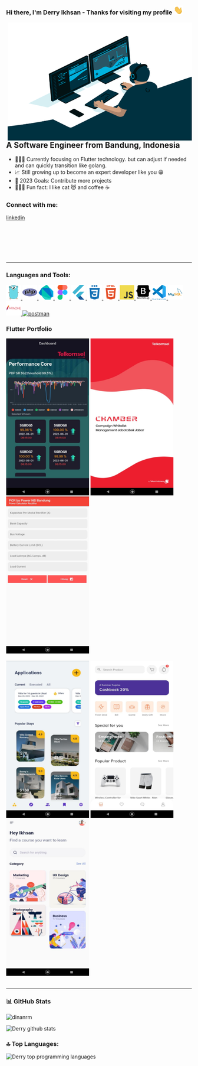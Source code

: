 ### Hi there, I'm Derry Ikhsan - Thanks for visiting my profile <img src="https://github.com/DerryIkhsan/DerryIkhsan/blob/main/waving-hand.gif" width="25">

<img align="right" alt="GIF" src="https://github.com/DerryIkhsan/DerryIkhsan/blob/main/code.gif?raw=true" width="500" height="320" />

## A Software Engineer from Bandung, Indonesia

- 👨🏻‍💻 Currently focusing on Flutter technology. but can adjust if needed and can quickly transition like golang.
- 📈 Still growing up to become an expert developer like you 😁
- 🎯 2023 Goals: Contribute more projects
- 🏃🏻‍♂️ Fun fact: I like cat 😻 and coffee ☕

### Connect with me:

[linkedin](https://www.linkedin.com/in/derry-ikhsan-09361316b/)

<br>
<br>
<br>
<br>
<br>

---

<h3 align="left">Languages and Tools:</h3>
<p align="left"> 
  <a href="#" title="Golang">        
    <img src="https://raw.githubusercontent.com/devicons/devicon/master/icons/go/go-original.svg" width="40" height="40" />
  </a>
  <a href="#" title="PHP">        
    <img src="https://raw.githubusercontent.com/devicons/devicon/master/icons/php/php-original.svg" width="40" height="40" />
  </a>
  <a href="#" title="Dart">        
    <img src="https://raw.githubusercontent.com/devicons/devicon/master/icons/dart/dart-original.svg" width="40" height="40" />
  </a>
  <a href="#" title="Figma">        
    <img src="https://raw.githubusercontent.com/devicons/devicon/master/icons/figma/figma-original.svg" width="40" height="40" />
  </a>
  <a href="#" title="Flutter">        
    <img src="https://raw.githubusercontent.com/devicons/devicon/master/icons/flutter/flutter-original.svg" width="40" height="40" />
  </a>
  <a href="#" title="CSS">        
    <img src="https://raw.githubusercontent.com/devicons/devicon/master/icons/css3/css3-plain-wordmark.svg" width="40" height="40" />
  </a>
  <a href="#" title="Html">        
    <img src="https://raw.githubusercontent.com/devicons/devicon/master/icons/html5/html5-plain-wordmark.svg" width="40" height="40" />
  </a>
  <a href="#" title="Javascript">        
    <img src="https://raw.githubusercontent.com/devicons/devicon/master/icons/javascript/javascript-original.svg" width="40" height="40" />
  </a>
  <a href="#" title="Bootstrap">        
    <img src="https://raw.githubusercontent.com/devicons/devicon/master/icons/bootstrap/bootstrap-plain-wordmark.svg" width="40" height="40" />
  </a>  
  <a href="#" title="VS Code">        
    <img src="https://raw.githubusercontent.com/devicons/devicon/master/icons/vscode/vscode-original-wordmark.svg" width="40" height="40" />
  </a>
  <a href="#" title="MySQL">        
    <img src="https://raw.githubusercontent.com/devicons/devicon/master/icons/mysql/mysql-original-wordmark.svg" width="40" height="40" />
  </a>
  <a href="#" title="Apache">        
    <img src="https://raw.githubusercontent.com/devicons/devicon/master/icons/apache/apache-original-wordmark.svg" width="40" height="40" />
  </a>
  <a href="#" title="Postman"> 
    <img src="https://www.vectorlogo.zone/logos/getpostman/getpostman-icon.svg" alt="postman" width="40" height="40" /> 
  </a>
</p>

### Flutter Portfolio
<div>
  <img alt="img" src="https://github.com/DerryIkhsan/DerryIkhsan/blob/main/performance.jpeg" width="225" height="425">
  <img alt="img" src="https://github.com/DerryIkhsan/DerryIkhsan/blob/main/chamber.jpeg" width="225" height="425">
  <img alt="img" src="https://github.com/DerryIkhsan/DerryIkhsan/blob/main/pcr.jpeg" width="225" height="425">
</div>
<br>
<div>
  <img alt="img" src="https://github.com/DerryIkhsan/DerryIkhsan/blob/main/booking_app.jpeg" width="225" height="425">
  <img alt="img" src="https://github.com/DerryIkhsan/DerryIkhsan/blob/main/commerce_app.jpeg" width="225" height="425">
  <img alt="img" src="https://github.com/DerryIkhsan/DerryIkhsan/blob/main/course_app.jpeg" width="225" height="425">
</div>

<br>

---

### 📊 GitHub Stats
<p><img align="center" src="https://github-readme-streak-stats.herokuapp.com/?user=DerryIkhsan&theme=dark" alt="dinanrm" /></p>

![Derry github stats](https://github-readme-stats.vercel.app/api?username=DerryIkhsan&show_icons=true&theme=react&count_private=true&include_all_commits=true)

### 🔝 Top Languages:
![Derry top programming languages](https://github-readme-stats.vercel.app/api/top-langs/?username=DerryIkhsan&langs_count=10&layout=compact&theme=dark)
